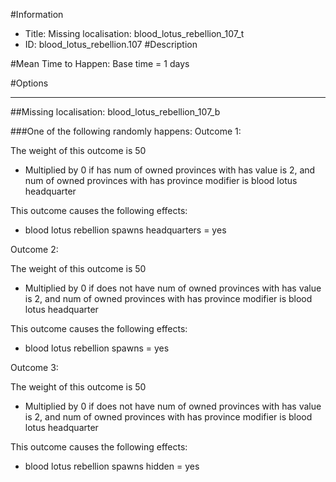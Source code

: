 #Information
 - Title: Missing localisation: blood_lotus_rebellion_107_t
 - ID: blood_lotus_rebellion.107
#Description

#Mean Time to Happen:
Base time = 1 days

#Options

___
##Missing localisation: blood_lotus_rebellion_107_b

###One of the following randomly happens:
Outcome 1:

The weight of this outcome is 50
 - Multiplied by 0 if has num of owned provinces with has value is 2, and num of owned provinces with has province modifier is blood lotus headquarter

This outcome causes the following effects:<ul><li>blood lotus rebellion spawns headquarters = yes</li></ul>
Outcome 2:

The weight of this outcome is 50 
 - Multiplied by 0 if does not have num of owned provinces with has value is 2, and num of owned provinces with has province modifier is blood lotus headquarter

This outcome causes the following effects:<ul><li>blood lotus rebellion spawns = yes</li></ul>
Outcome 3:

The weight of this outcome is 50  
 - Multiplied by 0 if does not have num of owned provinces with has value is 2, and num of owned provinces with has province modifier is blood lotus headquarter

This outcome causes the following effects:<ul><li>blood lotus rebellion spawns hidden = yes</li></ul>
